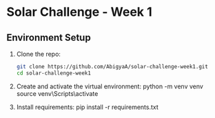 # Solar Challenge - Week 1

## Environment Setup

1. Clone the repo:
   ```bash
   git clone https://github.com/AbigyaA/solar-challenge-week1.git
   cd solar-challenge-week1

2. Create and activate the virtual environment:
    python -m venv venv
    source venv\Scripts\activate

3. Install requirements:
    pip install -r requirements.txt

